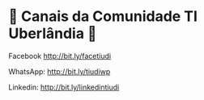# 🚀 Canais da Comunidade TI Uberlândia 🚀

Facebook http://bit.ly/facetiudi

WhatsApp: http://bit.ly/tiudiwp

Linkedin: http://bit.ly/linkedintiudi



